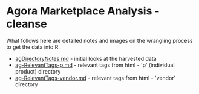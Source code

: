 # Agora Marketplace Analysis - cleanse

What follows here are detailed notes and images on the wrangling process to get the data into R. 

- [agDirectoryNotes.md](agDirectoryNotes.md) - initial looks at the harvested data
- [ag-RelevantTags-p.md](ag-RelevantTags-p.md) - relevant tags from html - 'p' (individual product) directory
- [ag-RelevantTags-vendor.md](ag-RelevantTags-vendor.md) - relevant tags from html - 'vendor' directory

